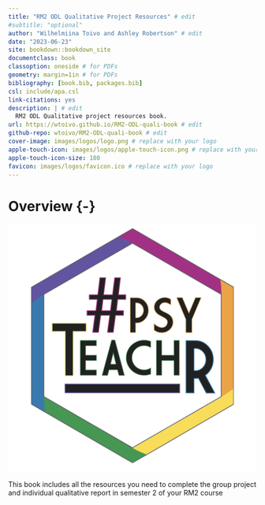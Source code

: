 ```yaml
--- 
title: "RM2 ODL Qualitative Project Resources" # edit
#subtitle: "optional" 
author: "Wilhelmiina Toivo and Ashley Robertson" # edit
date: "2023-06-23"
site: bookdown::bookdown_site
documentclass: book
classoption: oneside # for PDFs
geometry: margin=1in # for PDFs
bibliography: [book.bib, packages.bib]
csl: include/apa.csl
link-citations: yes
description: | # edit
  RM2 ODL Qualitative project resources book.
url: https://wtoivo.github.io/RM2-ODL-quali-book # edit
github-repo: wtoivo/RM2-ODL-quali-book # edit
cover-image: images/logos/logo.png # replace with your logo
apple-touch-icon: images/logos/apple-touch-icon.png # replace with your logo
apple-touch-icon-size: 180
favicon: images/logos/favicon.ico # replace with your logo
---
```




# Overview {-}

<div class="small_right"><img src="images/logos/logo.png" 
     alt="ADS Hex Logo" /></div>


This book includes all the resources you need to complete the group project and individual qualitative report in semester 2 of your RM2 course

